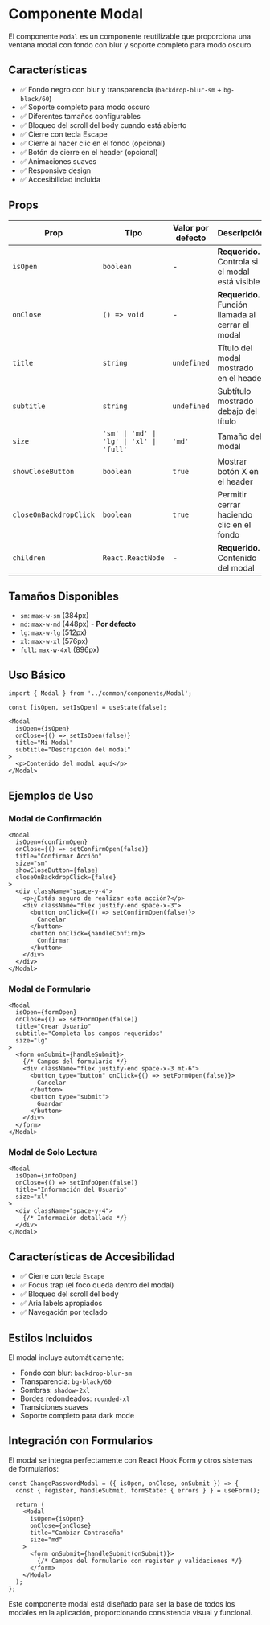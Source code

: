 # Componente Modal

El componente `Modal` es un componente reutilizable que proporciona una ventana modal con fondo con blur y soporte completo para modo oscuro.

## Características

- ✅ Fondo negro con blur y transparencia (`backdrop-blur-sm` + `bg-black/60`)
- ✅ Soporte completo para modo oscuro
- ✅ Diferentes tamaños configurables
- ✅ Bloqueo del scroll del body cuando está abierto
- ✅ Cierre con tecla Escape
- ✅ Cierre al hacer clic en el fondo (opcional)
- ✅ Botón de cierre en el header (opcional)
- ✅ Animaciones suaves
- ✅ Responsive design
- ✅ Accesibilidad incluida

## Props

| Prop | Tipo | Valor por defecto | Descripción |
|------|------|-------------------|-------------|
| `isOpen` | `boolean` | - | **Requerido.** Controla si el modal está visible |
| `onClose` | `() => void` | - | **Requerido.** Función llamada al cerrar el modal |
| `title` | `string` | `undefined` | Título del modal mostrado en el header |
| `subtitle` | `string` | `undefined` | Subtítulo mostrado debajo del título |
| `size` | `'sm' \| 'md' \| 'lg' \| 'xl' \| 'full'` | `'md'` | Tamaño del modal |
| `showCloseButton` | `boolean` | `true` | Mostrar botón X en el header |
| `closeOnBackdropClick` | `boolean` | `true` | Permitir cerrar haciendo clic en el fondo |
| `children` | `React.ReactNode` | - | **Requerido.** Contenido del modal |

## Tamaños Disponibles

- `sm`: `max-w-sm` (384px)
- `md`: `max-w-md` (448px) - **Por defecto**
- `lg`: `max-w-lg` (512px)
- `xl`: `max-w-xl` (576px)
- `full`: `max-w-4xl` (896px)

## Uso Básico

```tsx
import { Modal } from '../common/components/Modal';

const [isOpen, setIsOpen] = useState(false);

<Modal
  isOpen={isOpen}
  onClose={() => setIsOpen(false)}
  title="Mi Modal"
  subtitle="Descripción del modal"
>
  <p>Contenido del modal aquí</p>
</Modal>
```

## Ejemplos de Uso

### Modal de Confirmación

```tsx
<Modal
  isOpen={confirmOpen}
  onClose={() => setConfirmOpen(false)}
  title="Confirmar Acción"
  size="sm"
  showCloseButton={false}
  closeOnBackdropClick={false}
>
  <div className="space-y-4">
    <p>¿Estás seguro de realizar esta acción?</p>
    <div className="flex justify-end space-x-3">
      <button onClick={() => setConfirmOpen(false)}>
        Cancelar
      </button>
      <button onClick={handleConfirm}>
        Confirmar
      </button>
    </div>
  </div>
</Modal>
```

### Modal de Formulario

```tsx
<Modal
  isOpen={formOpen}
  onClose={() => setFormOpen(false)}
  title="Crear Usuario"
  subtitle="Completa los campos requeridos"
  size="lg"
>
  <form onSubmit={handleSubmit}>
    {/* Campos del formulario */}
    <div className="flex justify-end space-x-3 mt-6">
      <button type="button" onClick={() => setFormOpen(false)}>
        Cancelar
      </button>
      <button type="submit">
        Guardar
      </button>
    </div>
  </form>
</Modal>
```

### Modal de Solo Lectura

```tsx
<Modal
  isOpen={infoOpen}
  onClose={() => setInfoOpen(false)}
  title="Información del Usuario"
  size="xl"
>
  <div className="space-y-4">
    {/* Información detallada */}
  </div>
</Modal>
```

## Características de Accesibilidad

- ✅ Cierre con tecla `Escape`
- ✅ Focus trap (el foco queda dentro del modal)
- ✅ Bloqueo del scroll del body
- ✅ Aria labels apropiados
- ✅ Navegación por teclado

## Estilos Incluidos

El modal incluye automáticamente:
- Fondo con blur: `backdrop-blur-sm`
- Transparencia: `bg-black/60`
- Sombras: `shadow-2xl`
- Bordes redondeados: `rounded-xl`
- Transiciones suaves
- Soporte completo para dark mode

## Integración con Formularios

El modal se integra perfectamente con React Hook Form y otros sistemas de formularios:

```tsx
const ChangePasswordModal = ({ isOpen, onClose, onSubmit }) => {
  const { register, handleSubmit, formState: { errors } } = useForm();

  return (
    <Modal
      isOpen={isOpen}
      onClose={onClose}
      title="Cambiar Contraseña"
      size="md"
    >
      <form onSubmit={handleSubmit(onSubmit)}>
        {/* Campos del formulario con register y validaciones */}
      </form>
    </Modal>
  );
};
```

Este componente modal está diseñado para ser la base de todos los modales en la aplicación, proporcionando consistencia visual y funcional.
